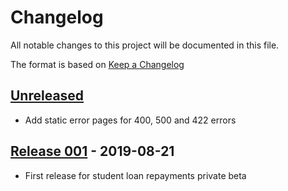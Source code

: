 # Changelog

All notable changes to this project will be documented in this file.

The format is based on [Keep a Changelog]

## [Unreleased]

- Add static error pages for 400, 500 and 422 errors

## [Release 001] - 2019-08-21

- First release for student loan repayments private beta

[unreleased]:
  https://github.com/DFE-Digital/dfe-teachers-payment-service/compare/release-001...HEAD
[release 001]:
  https://github.com/DFE-Digital/dfe-teachers-payment-service/releases/tag/release-001

[keep a changelog]: https://keepachangelog.com/en/1.0.0/
